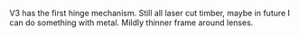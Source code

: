 V3 has the first hinge mechanism. Still all laser cut timber, maybe in future I can do something with metal.
Mildly thinner frame around lenses. 
